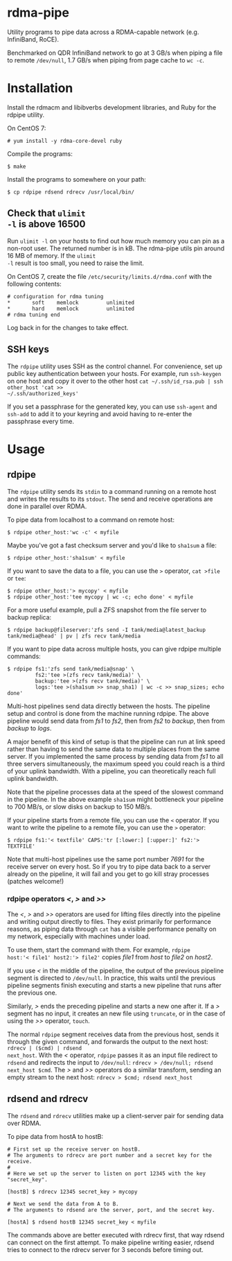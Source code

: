 # rdma-pipe

Utility programs to pipe data across a RDMA-capable network (e.g. InfiniBand, RoCE).

Benchmarked on QDR InfiniBand network to go at 3 GB/s when piping a file to remote `/dev/null`, 1.7 GB/s when piping from page cache to `wc -c`.



# Installation

Install the rdmacm and libibverbs development libraries, and Ruby for the rdpipe utility.

On CentOS 7:

    # yum install -y rdma-core-devel ruby

Compile the programs:

    $ make

Install the programs to somewhere on your path:

    $ cp rdpipe rdsend rdrecv /usr/local/bin/


## Check that <code>ulimit -l</code> is above 16500

Run <code>ulimit -l</code> on your hosts to find out how much memory you can pin as a non-root user. 
The returned number is in kB. The rdma-pipe utils pin around 16 MB of memory. 
If the <code>ulimit -l</code> result is too small, you need to raise the limit.

On CentOS 7, create the file <code>/etc/security/limits.d/rdma.conf</code> with the following contents:

    # configuration for rdma tuning
    *       soft    memlock         unlimited
    *       hard    memlock         unlimited
    # rdma tuning end

Log back in for the changes to take effect.


## SSH keys

The <code>rdpipe</code> utility uses SSH as the control channel.
For convenience, set up public key authentication between your hosts.
For example, run <code>ssh-keygen</code> on one host and copy it over to the other host 
<code>cat ~/.ssh/id_rsa.pub | ssh other_host 'cat >> ~/.ssh/authorized_keys'</code>

If you set a passphrase for the generated key, you can use <code>ssh-agent</code> and <code>ssh-add</code> to add it to your 
keyring and avoid having to re-enter the passphrase every time.


# Usage

## rdpipe

The <code>rdpipe</code> utility sends its <code>stdin</code> to a command running on a remote host and writes the results to its <code>stdout</code>.
The send and receive operations are done in parallel over RDMA.

To pipe data from localhost to a command on remote host:

    $ rdpipe other_host:'wc -c' < myfile

Maybe you've got a fast checksum server and you'd like to <code>sha1sum</code> a file:

    $ rdpipe other_host:'sha1sum' < myfile

If you want to save the data to a file, you can use the <code>></code> operator, <code>cat >file</code> or <code>tee</code>:

    $ rdpipe other_host:'> mycopy' < myfile
    $ rdpipe other_host:'tee mycopy | wc -c; echo done' < myfile

For a more useful example, pull a ZFS snapshot from the file server to backup replica:

    $ rdpipe backup@fileserver:'zfs send -I tank/media@latest_backup tank/media@head' | pv | zfs recv tank/media

If you want to pipe data across multiple hosts, you can give rdpipe multiple commands:

    $ rdpipe fs1:'zfs send tank/media@snap' \
             fs2:'tee >(zfs recv tank/media)' \
             backup:'tee >(zfs recv tank/media)' \
             logs:'tee >(sha1sum >> snap_sha1) | wc -c >> snap_sizes; echo done'

Multi-host pipelines send data directly between the hosts. The pipeline setup and control is done from the machine running rdpipe.
The above pipeline would send data from *fs1* to *fs2*, then from *fs2* to *backup*, then from *backup* to *logs*. 

A major benefit of this kind of setup is that the pipeline can run at link speed rather than having to send the same data to multiple places from the same server.
If you implemented the same process by sending data from *fs1* to all three servers simultaneously, the maximum speed you could reach is a third of your uplink bandwidth.
With a pipeline, you can theoretically reach full uplink bandwidth.

Note that the pipeline processes data at the speed of the slowest command in the pipeline.
In the above example <code>sha1sum</code> might bottleneck your pipeline to 700 MB/s, or slow disks on backup to 150 MB/s.

If your pipeline starts from a remote file, you can use the <code><</code> operator. If you want to write the pipeline to a remote file, you can use the <code>></code> operator:

    $ rdpipe fs1:'< textfile' CAPS:'tr [:lower:] [:upper:]' fs2:'> TEXTFILE'

Note that multi-host pipelines use the same port number *7691* for the receive server on every host. 
So if you try to pipe data back to a server already on the pipeline, it will fail and you get to go kill stray processes (patches welcome!)

### rdpipe operators *<*, *>* and *>>*

The *<*, *>* and *>>* operators are used for lifting files directly into the pipeline and writing output directly to files. They exist primarily for performance reasons, 
as piping data through <code>cat</code> has a visible performance penalty on my network, especially with machines under load.

To use them, start the command with them. For example, <code>rdpipe host:'< file1' host2:'> file2'</code> copies *file1* from *host* to *file2* on *host2*.

If you use *<* in the middle of the pipeline, the output of the previous pipeline segment is directed to <code>/dev/null</code>. In practice, this waits until the
previous pipeline segments finish executing and starts a new pipeline that runs after the previous one.

Similarly, *>* ends the preceding pipeline and starts a new one after it. If a *>* segment has no input, it creates an new file using 
<code>truncate</code>, or in the case of using the *>>* operator, <code>touch</code>.

The normal <code>rdpipe</code> segment receives data from the previous host, sends it through the given command, and forwards the output to the next host:
<code>rdrecv \| ($cmd) \| rdsend next_host</code>. With the *<* operator, <code>rdpipe</code> passes it as an input file redirect to <code>rdsend</code> and
redirects the input to <code>/dev/null</code>: <code>rdrecv > /dev/null; rdsend next_host $cmd</code>. The *>* and *>>* operators do a similar transform, sending
an empty stream to the next host: <code>rdrecv > $cmd; rdsend next_host</code>


## rdsend and rdrecv

The <code>rdsend</code> and <code>rdrecv</code> utilities make up a client-server pair for sending data over RDMA.

To pipe data from hostA to hostB:

    # First set up the receive server on hostB.
    # The arguments to rdrecv are port number and a secret key for the receive.
    #
    # Here we set up the server to listen on port 12345 with the key "secret_key".
    
    [hostB] $ rdrecv 12345 secret_key > mycopy
    
    # Next we send the data from A to B.
    # The arguments to rdsend are the server, port, and the secret key.
    
    [hostA] $ rdsend hostB 12345 secret_key < myfile

The commands above are better executed with rdrecv first, that way rdsend can connect on the first attempt. 
To make pipeline writing easier, rdsend tries to connect to the rdrecv server for 3 seconds before timing out.

